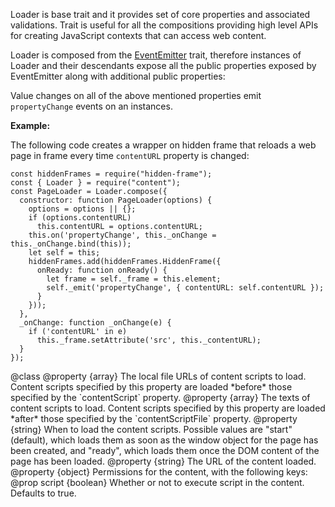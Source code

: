 <!-- contributed by Irakli Gozalishvili [gozala@mozilla.com] -->

Loader is base trait and it provides set of core properties and associated
validations. Trait is useful for all the compositions providing high level
APIs for creating JavaScript contexts that can access web content.

Loader is composed from the
[EventEmitter](packages/api-utils/docs/events.html) trait, therefore
instances of Loader and their descendants expose all the public properties
exposed by EventEmitter along with additional public properties:

Value changes on all of the above mentioned properties emit `propertyChange`
events on an instances.

**Example:**

The following code creates a wrapper on hidden frame that reloads a web page
in frame every time `contentURL` property is changed:

    const hiddenFrames = require("hidden-frame");
    const { Loader } = require("content");
    const PageLoader = Loader.compose({
      constructor: function PageLoader(options) {
        options = options || {};
        if (options.contentURL)
          this.contentURL = options.contentURL;
        this.on('propertyChange', this._onChange = this._onChange.bind(this));
        let self = this;
        hiddenFrames.add(hiddenFrames.HiddenFrame({
          onReady: function onReady() {
            let frame = self._frame = this.element;
            self._emit('propertyChange', { contentURL: self.contentURL });
          }
        }));
      },
      _onChange: function _onChange(e) {
        if ('contentURL' in e)
          this._frame.setAttribute('src', this._contentURL);
      }
    });

<api name="Loader">
@class
<api name="contentScriptFile">
@property {array}
The local file URLs of content scripts to load.  Content scripts specified by
this property are loaded *before* those specified by the `contentScript`
property.
</api>

<api name="contentScript">
@property {array}
The texts of content scripts to load.  Content scripts specified by this
property are loaded *after* those specified by the `contentScriptFile` property.
</api>

<api name="contentScriptWhen">
@property {string}
When to load the content scripts.
Possible values are "start" (default), which loads them as soon as
the window object for the page has been created, and "ready", which loads
them once the DOM content of the page has been loaded.
</api>

<api name="contentURL">
@property {string}
The URL of the content loaded.
</api>

<api name="allow">
@property {object}
Permissions for the content, with the following keys:
@prop script {boolean}
  Whether or not to execute script in the content.  Defaults to true.
</api>
</api>

